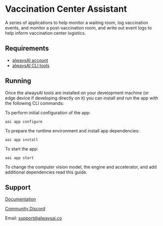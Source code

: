 # Vaccination Center Assistant
A series of applications to help monitor a waiting room, log vaccination events, and monitor a post-vaccination room, and write out
event logs to help inform vaccination center logistics.

## Requirements
- [alwaysAI account](https://alwaysai.co/auth?register=true)
- [alwaysAI CLI tools](https://alwaysai.co/docs/get_started/development_computer_setup.html)

## Running
Once the alwaysAI tools are installed on your development machine (or edge device if developing directly on it) you can install and run the app with the following CLI commands:

To perform initial configuration of the app:

```aai app configure```

To prepare the runtime environment and install app dependencies:

```aai app install```

To start the app:

```aai app start```

To change the computer vision model, the engine and accelerator, and add additional dependencies read this guide.

## Support
[Documentation](https://alwaysai.co/docs/index.html)

[Community Discord](https://discord.gg/alwaysai)

Email: support@alwaysai.co

